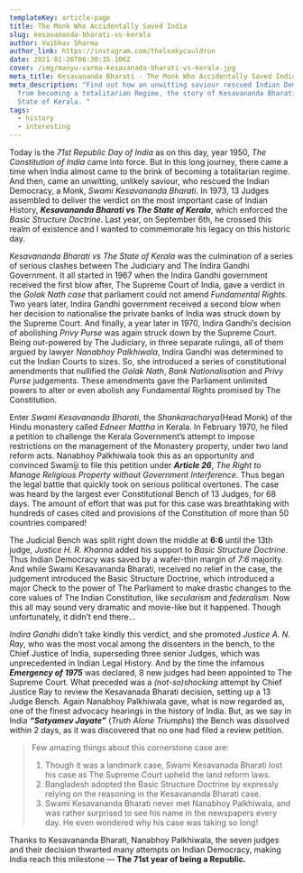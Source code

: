 ```yaml
---
templateKey: article-page
title: The Monk Who Accidentally Saved India
slug: kesavananda-bharati-vs-kerala
author: Vaibhav Sharma
author_link: https://instagram.com/theleakycauldron
date: 2021-01-26T06:30:35.106Z
cover: /img/manyu-varma-kesavanada-bharati-vs-kerala.jpg
meta_title: Kesavananda Bharati - The Monk Who Accidentally Saved India
meta_description: "Find out how an unwitting saviour rescued Indian Democracy
  from becoming a totalitarian Regime, the story of Kesavananda Bharati vs The
  State of Kerala. "
tags:
  - history
  - interesting
---
```

Today is the *71st Republic Day of India* as on this day, year 1950, *The Constitution of India* came into force. But in this long journey, there came a time when India almost came to the brink of becoming a totalitarian regime. And then, came an unwitting, unlikely saviour, who rescued the Indian Democracy, a Monk, *Swami Kesavananda Bharati*. In 1973, 13 Judges assembled to deliver the verdict on the most important case of Indian History, ***Kesavananda Bharati vs The State of Kerala***, which enforced the *Basic Structure Doctrine*. Last year, on September 6th, he crossed this realm of existence and I wanted to commemorate his legacy on this historic day.

*Kesavananda Bharati vs The State of Kerala* was the culmination of a series of serious clashes between The Judiciary and The Indira Gandhi Government. It all started in 1967 when the Indira Gandhi government received the first blow after, The Supreme Court of India, gave a verdict in the *Golak Nath case* that parliament could not amend *Fundamental Rights*. Two years later, Indira Gandhi government received a second blow when her decision to nationalise the private banks of India was struck down by the Supreme Court. And finally, a year later in 1970, Indira Gandhi’s decision of abolishing *Privy Purse* was again struck down by the Supreme Court. Being out-powered by The Judiciary, in three separate rulings, all of them argued by lawyer *Nanabhoy Palkhiwala*, Indira Gandhi was determined to cut the Indian Courts to sizes. So, she introduced a series of constitutional amendments that nullified the *Golak Nath*, *Bank Nationalisation* and *Privy Purse* judgements. These amendments gave the Parliament unlimited powers to alter or even abolish any Fundamental Rights promised by The Constitution.

Enter *Swami Kesavananda Bharati*, the *Shankaracharya*(Head Monk) of the Hindu monastery called *Edneer Mattha* in Kerala. In February 1970, he filed a petition to challenge the Kerala Government’s attempt to impose restrictions on the management of the Monastery property, under two land reform acts. Nanabhoy Palkhiwala took this as an opportunity and convinced Swamiji to file this petition under ***Article 26***, *The Right to Manage Religious Property without Government Interference*. Thus began the legal battle that quickly took on serious political overtones. The case was heard by the largest ever Constitutional Bench of 13 Judges, for 68 days. The amount of effort that was put for this case was breathtaking with hundreds of cases cited and provisions of the Constitution of more than 50 countries compared!

The Judicial Bench was split right down the middle at **6:6** until the 13th judge, *Justice H. R. Khanna* added his support to *Basic Structure Doctrine*. Thus Indian Democracy was saved by a wafer-thin margin of *7:6* majority. And while Swami Kesavananda Bharati, received no relief in the case, the judgement introduced the Basic Structure Doctrine, which introduced a major Check to the power of The Parliament to make drastic changes to the core values of The Indian Constitution, like *secularism* and *federalism*. Now this all may sound very dramatic and movie-like but it happened. Though unfortunately, it didn’t end there...

*Indira Gandhi* didn’t take kindly this verdict, and she promoted *Justice A. N. Ray*, who was the most vocal among the dissenters in the bench, to the Chief Justice of India, superseding three senior Judges, which was unprecedented in Indian Legal History. And by the time the infamous ***Emergency of 1975*** was declared, 8 new judges had been appointed to The Supreme Court. What preceded was a *(not-so)shocking* attempt by Chief Justice Ray to review the Kesavanada Bharati decision, setting up a 13 Judge Bench. Again Nanabhoy Palkhiwala gave, what is now regarded as, one of the finest advocacy hearings in the history of India. But, as we say in India ***“Satyamev Jayate”*** (*Truth Alone Triumphs*) the Bench was dissolved within 2 days, as it was discovered that no one had filed a review petition.

> Few amazing things about this cornerstone case are:
>
> 1. Though it was a landmark case, Swami Kesavanada Bharati lost his case as The Supreme Court upheld the land reform laws.
> 2. Bangladesh adopted the Basic Structure Doctrine by expressly relying on the reasoning in the Kesavananda Bharati case.
> 3. Swami Kesavananda Bharati never met Nanabhoy Palkhiwala, and was rather surprised to see his name in the newspapers every day. He even wondered why his case was taking so long!

Thanks to Kesavananda Bharati, Nanabhoy Palkhiwala, the seven judges and their decision thwarted many attempts on Indian Democracy, making India reach this milestone — **The 71st year of being a Republic.**
